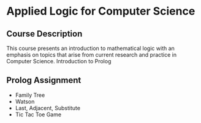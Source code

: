 Applied Logic for Computer Science
=======

Course Description
------------------

This course presents an introduction to mathematical logic with an emphasis on topics that arise from current research and practice in Computer Science. Introduction to Prolog

Prolog Assignment
-----------

- Family Tree
- Watson
- Last, Adjacent, Substitute
- Tic Tac Toe Game

